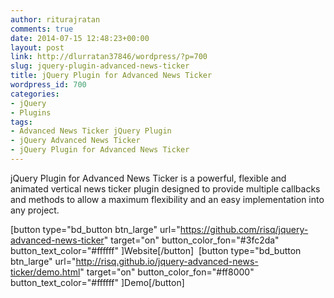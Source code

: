 ```yaml
---
author: riturajratan
comments: true
date: 2014-07-15 12:48:23+00:00
layout: post
link: http://dlurratan37846/wordpress/?p=700
slug: jquery-plugin-advanced-news-ticker
title: jQuery Plugin for Advanced News Ticker
wordpress_id: 700
categories:
- jQuery
- Plugins
tags:
- Advanced News Ticker jQuery Plugin
- jQuery Advanced News Ticker
- jQuery Plugin for Advanced News Ticker
---
```


jQuery Plugin for Advanced News Ticker is a powerful, flexible and animated vertical news ticker plugin designed to provide multiple callbacks and methods to allow a maximum flexibility and an easy implementation into any project.

[button type="bd_button btn_large" url="https://github.com/risq/jquery-advanced-news-ticker" target="on" button_color_fon="#3fc2da" button_text_color="#ffffff" ]Website[/button]  [button type="bd_button btn_large" url="http://risq.github.io/jquery-advanced-news-ticker/demo.html" target="on" button_color_fon="#ff8000" button_text_color="#ffffff" ]Demo[/button]
